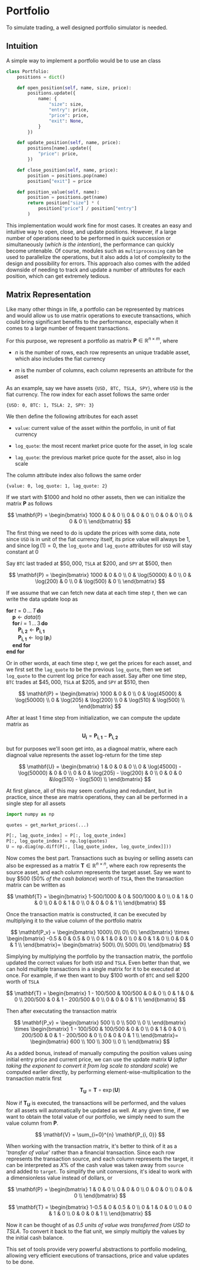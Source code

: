 # Portfolio

To simulate trading, a well designed portfolio simulator is needed.

## Intuition

A simple way to implement a portfolio would be to use an class

```python
class Portfolio:
    positions = dict()

    def open_position(self, name, size, price):
        positions.update({
            name: {
                "size": size,
                "entry": price,
                "price": price,
                "exit": None,
            }
        })

    def update_position(self, name, price):
        positions[name].update({
            "price": price,
        })

    def close_position(self, name, price):
        position = positions.pop(name)
        position["exit"] = price

    def position_value(self, name):
        position = positions.get(name)
        return position["size"] * (
            position["price"] / position["entry"]
        )
```

This implementation would work fine for most cases. It creates an easy and intuitive way to open, close, and update positions. However, if a large number of operations need to be performed in quick succession or simultaneously (*which is the intention*), the performance can quickly become untenable. Of course, modules such as `multiprocessing` can be used to parallelize the operations, but it also adds a lot of complexity to the design and possibility for errors. This approach also comes with the added downside of needing to track and update a number of attributes for each position, which can get extremely tedious.

## Matrix Representation

Like many other things in life, a portfolio can be represented by matrices and would allow us to use matrix operations to execute transactions, which could bring significant benefits to the performance, especially when it comes to a large number of frequent transactions.

For this purpose, we represent a portfolio as matrix $`\mathbf{P} \in \mathbb{R}^{n \times m}`$, where

- $n$ is the number of rows, each row represents an unique tradable asset, which also includes the fiat currency

- $m$ is the number of columns, each column represents an attribute for the asset

As an example, say we have assets `{USD, BTC, TSLA, SPY}`, where `USD` is the fiat currency. The row index for each asset follows the same order

```
{USD: 0, BTC: 1, TSLA: 2, SPY: 3}
```

We then define the following attributes for each asset

- `value`: current value of the asset within the portfolio, in unit of fiat currency

- `log_quote`: the most recent market price quote for the asset, in $\log$ scale

- `lag_quote`: the previous market price quote for the asset, also in $\log$ scale

The column attribute index also follows the same order

```
{value: 0, log_quote: 1, lag_quote: 2}
```

If we start with $\$1000$ and hold no other assets, then we can initialize the matrix $\mathbf{P}$ as follows

$$
\mathbf{P} = 
\begin{bmatrix}
1000 & 0 & 0 \\
0 & 0 & 0 \\
0 & 0 & 0 \\
0 & 0 & 0 \\
\end{bmatrix}
$$

The first thing we need to do is update the prices with some data, note since `USD` is in unit of the fiat currency itself, its price value will always be $1$, and since $\log(1)=0$, the `log_quote` and `lag_quote` attributes for `USD` will stay constant at $0$

Say `BTC` last traded at $\$50,000$, `TSLA` at $\$200$, and `SPY` at $\$500$, then

$$
\mathbf{P} = 
\begin{bmatrix}
1000 & 0 & 0 \\
0 & \log(50000) & 0 \\
0 & \log(200) & 0 \\
0 & \log(500) & 0 \\
\end{bmatrix}
$$

If we assume that we can fetch new data at each time step $t$, then we can write the data update loop as

$`\textbf{for} \, t=0 \, ... \, T \, \textbf{do}`$ \
$`\quad \textbf{p} \leftarrow \textit{data}(t)`$ \
$`\quad \textbf{for} \, i=1 \, ... \, 3 \, \textbf{do}`$ \
$`\qquad \mathbf{P_{i, 2}} \leftarrow \mathbf{P_{i, 1}}`$ \
$`\qquad \mathbf{P_{i, 1}}  \leftarrow \log(\textbf{p}_i)`$ \
$`\quad \textbf{end for}`$ \
$`\textbf{end for}`$

Or in other words, at each time step $t$, we get the prices for each asset, and we first set the `lag_quote` to be the previous `log_quote`, then we set `log_quote` to the current $`\log`$ price for each asset. Say after one time step, `BTC` trades at $`\$45,000`$, `TSLA` at $`\$205`$, and `SPY` at $`\$510`$, then

$$
\mathbf{P} = 
\begin{bmatrix}
1000 & 0 & 0 \\
0 & \log(45000) & \log(50000) \\
0 & \log(205) & \log(200) \\
0 & \log(510) & \log(500) \\
\end{bmatrix}
$$

After at least 1 time step from initialization, we can compute the update matrix as

$$
\mathbf{U_{i}} = \mathbf{P_{i, 1}} - \mathbf{P_{i, 2}}
$$

but for purposes we'll soon get into, as a diagnoal matrix, where each diagnoal value represents the asset log-return for the time step

$$
\mathbf{U} = 
\begin{bmatrix}
1 & 0 & 0 & 0 \\
0 & \log(45000) - \log(50000) & 0 & 0 \\
0 & 0 & \log(205) - \log(200) & 0 \\
0 & 0 & 0 &\log(510) - \log(500) \\
\end{bmatrix}
$$

At first glance, all of this may seem confusing and redundant, but in practice, since these are matrix operations, they can all be performed in a single step for all assets

```python
import numpy as np

quotes = get_market_prices(...)

P[:, lag_quote_index] = P[:, log_quote_index]
P[:, log_quote_index] = np.log(quotes)
U = np.diag(np.diff(P[:, [lag_quote_index, log_quote_index]]))
```

Now comes the best part. Transactions such as buying or selling assets can also be expressed as a matrix $\mathbf{T} \in \mathbb{R}^{n \times n}$, where each row represents the source asset, and each column represents the target asset. Say we want to buy $`\$500`$ ($50\%$ *of the cash balance*) worth of `TSLA`, then the transaction matrix can be written as

$$
\mathbf{T} = 
\begin{bmatrix}
1-500/1000 & 0 & 500/1000 & 0 \\
0 & 1 & 0 & 0 \\
0 & 0 & 1 & 0 \\
0 & 0 & 0 & 1 \\
\end{bmatrix}
$$

Once the transaction matrix is constructed, it can be executed by multiplying it to the value column of the portfolio matrix

$$
\mathbf{P_v} = 
\begin{bmatrix}
1000\\
0\\
0\\
0\\
\end{bmatrix}
\times
\begin{bmatrix}
-0.5 & 0 & 0.5 & 0 \\
0 & 1 & 0 & 0 \\
0 & 0 & 1 & 0 \\
0 & 0 & 0 & 1 \\
\end{bmatrix}=
\begin{bmatrix}
500\\
0\\
500\\
0\\
\end{bmatrix}
$$

Simplying by multiplying the portfolio by the transaction matrix, the portfolio updated the correct values for both `USD` and `TSLA`. Even better than that, we can hold multiple transactions in a single matrix for it to be executed at once. For example, if we then want to buy $\$100$ worth of `BTC` and sell $\$200$ worth of `TSLA`

$$
\mathbf{T} = 
\begin{bmatrix}
1 - 100/500 & 100/500 & 0 & 0 \\
0 & 1 & 0 & 0 \\
200/500 & 0 & 1 - 200/500 & 0 \\
0 & 0 & 0 & 1 \\
\end{bmatrix}
$$

Then after executating the transaction matrix

$$
\mathbf{P_v} = 
\begin{bmatrix}
500 \\
0 \\
500 \\
0 \\
\end{bmatrix}
\times
\begin{bmatrix}
1 - 100/500 & 100/500 & 0 & 0 \\
0 & 1 & 0 & 0 \\
200/500 & 0 & 1 - 200/500 & 0 \\
0 & 0 & 0 & 1 \\
\end{bmatrix}=
\begin{bmatrix}
600 \\
100 \\
300 \\
0 \\
\end{bmatrix}
$$

As a added bonus, instead of manually computing the position values using initial entry price and current price, we can use the update matrix $\mathbf{U}$ (*after taking the exponent to convert it from log scale to standard scale*) we computed earlier directly, by performing element-wise-multiplication to the transaction matrix first

$$
\mathbf{T_U} = \mathbf{T} \circ \exp(\mathbf{U})
$$

Now if $\mathbf{T_U}$ is executed, the transactions will be performed, and the values for all assets will automatically be updated as well. At any given time, if we want to obtain the total value of our portfolio, we simply need to sum the value column from $\mathbf{P}$.

$$
\mathbf{V} = \sum_{i=0}^{n} \mathbf{P_{i, 0}}
$$

When working with the transaction matrix, it's better to think of it as a '*transfer of value*' rather than a financial transaction. Since each row represents the transaction source, and each column represents the target, it can be interpreted as $X\%$ of the cash value was taken away from `source` and added to `target`. To simplify the unit conversions, it's ideal to work with a dimensionless value instead of dollars, or

$$
\mathbf{P} = 
\begin{bmatrix}
1 & 0 & 0 \\
0 & 0 & 0 \\
0 & 0 & 0 \\
0 & 0 & 0 \\
\end{bmatrix}
$$

$$
\mathbf{T} = 
\begin{bmatrix}
1-0.5 & 0 & 0.5 & 0 \\
0 & 1 & 0 & 0 \\
0 & 0 & 1 & 0 \\
0 & 0 & 0 & 1 \\
\end{bmatrix}
$$

Now it can be thought of as *0.5 units of value was transferred from USD to TSLA*. To convert it back to the fiat unit, we simply multiply the values by the initial cash balance.

This set of tools provide very powerful abstractions to portfolio modeling, allowing very efficient executions of transactions, price and value updates to be done.